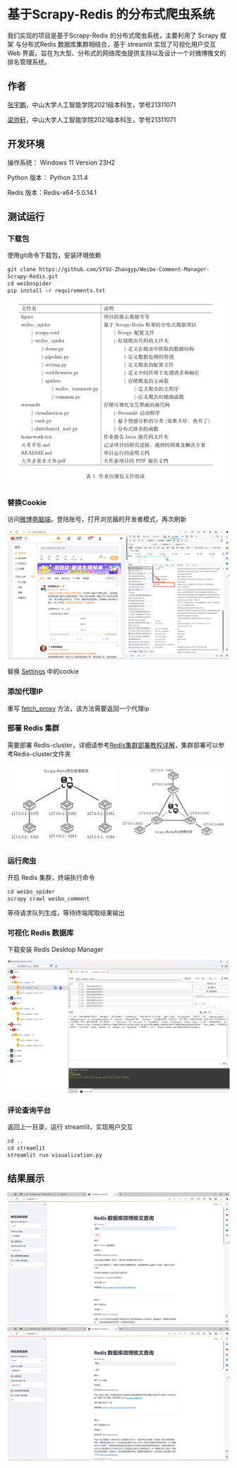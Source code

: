 # 基于Scrapy-Redis 的分布式爬虫系统

我们实现的项目是基于Scrapy-Redis 的分布式爬虫系统，主要利用了 Scrapy 框架
与分布式Redis 数据库集群相结合，基于 streamlit 实现了可视化用户交互 Web 界面，旨在为大型、分布式的网络爬虫提供支持以及设计一个对微博推文的排名管理系统。

## 作者

[张宇鹏](https://github.com/SYSU-Zhangyp)，中山大学人工智能学院2021级本科生，学号21311071

[梁帅轩]()，中山大学人工智能学院2021级本科生，学号21311071

## 开发环境

操作系统： Windows 11 Version 23H2 

Python 版本： Python 3.11.4

Redis 版本：Redis-x64-5.0.14.1

## 测试运行

### 下载包
使用git命令下载包，安装环境依赖

```shell
git clone https://github.com/SYSU-Zhangyp/Weibo-Comment-Manager-Scrapy-Redis.git
cd weibospider
pip install -r requirements.txt
```

<img src='figure/introduction.png'>

### 替换Cookie

访问[微博电脑端](https://weibo.com/)，登陆账号，打开浏览器的开发者模式，再次刷新

<img src='figure/cookie.png'>

替换 [Settings](./weibo_spider/weibo_spider/settings.py) 中的cookie

### 添加代理IP

重写 [fetch_proxy](./weibo_spider/weibo_spider/middlewares.py) 方法，该方法需要返回一个代理ip

### 部署 Redis 集群

需要部署 Redis-cluster，详细请参考[Redis集群部署教程详解](https://blog.csdn.net/Yel_Liang/article/details/132093594)，集群部署可以参考Redis-cluster文件夹

<div style="display: flex; flex-direction: row;">
    <div style="flex: 50%; padding: 5px;">
        <img src='figure/redis-cluster.png' style="width:100%">
    </div>
    <div style="flex: 50%; padding: 5px;">
        <img src='figure/redis-cluster (2).png' style="width:100%">
    </div>
</div>

### 运行爬虫

开启 Redis 集群，终端执行命令

```shell
cd weibo_spider
scrapy crawl weibo_comment
```

等待请求队列生成，等待终端爬取结果输出

### 可视化 Redis 数据库

下载安装 Redis Desktop Manager

<img src='figure/redis-manager.png'>

### 评论查询平台

返回上一目录，运行 streamlit，实现用户交互

```shell
cd ..
cd streamlit
streamlit run visualization.py
```

## 结果展示

<img src='figure/lijiang.png'>

<img src='figure/jingse.png'>




